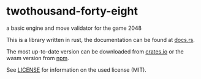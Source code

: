 # twothousand-forty-eight
a basic engine and move validator for the game 2048

This is a library written in rust, the documentation can be found at [docs.rs](https://docs.rs/twothousand-forty-eight/).

The most up-to-date version can be downloaded from [crates.io](https://crates.io/crates/twothousand-forty-eight) or the wasm version from [npm](https://www.npmjs.com/package/twothousand-forty-eight).

See [LICENSE](LICENSE) for information on the used license (MIT).